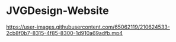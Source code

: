 # JVGDesign-Website

https://user-images.githubusercontent.com/65062119/210624533-2cb8f0b7-8315-4f85-8300-1d910a69adfb.mp4
